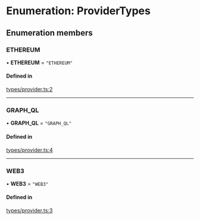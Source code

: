 # Enumeration: ProviderTypes

## Enumeration members

### ETHEREUM

• **ETHEREUM** = `"ETHEREUM"`

#### Defined in

[types/provider.ts:2](https://github.com/Hugoo/erc725.js/blob/3ba3267/src/types/provider.ts#L2)

___

### GRAPH\_QL

• **GRAPH\_QL** = `"GRAPH_QL"`

#### Defined in

[types/provider.ts:4](https://github.com/Hugoo/erc725.js/blob/3ba3267/src/types/provider.ts#L4)

___

### WEB3

• **WEB3** = `"WEB3"`

#### Defined in

[types/provider.ts:3](https://github.com/Hugoo/erc725.js/blob/3ba3267/src/types/provider.ts#L3)
